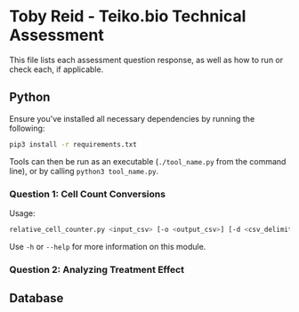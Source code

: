 # Toby Reid - Teiko.bio Technical Assessment

This file lists each assessment question response, as well as how to run or check each, if
applicable.

## Python

Ensure you've installed all necessary dependencies by running the following:

```bash
pip3 install -r requirements.txt
```

Tools can then be run as an executable (`./tool_name.py` from the command line), or by calling
`python3 tool_name.py`.

### Question 1: Cell Count Conversions

Usage:

```bash
relative_cell_counter.py <input_csv> [-o <output_csv>] [-d <csv_delimiter>]
```

Use `-h` or `--help` for more information on this module.

### Question 2: Analyzing Treatment Effect



## Database

